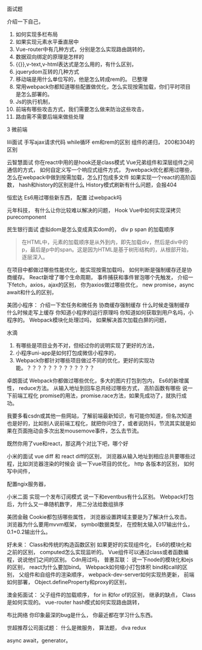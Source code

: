 面试题

介绍一下自己，
  1. 如何实现多栏布局
  2. 如果实现元素水平垂直居中
  3. Vue-router中有几种方式，分别是怎么实现路由跳转的，
  4. 数据双向绑定的原理是怎样的
  5. {{}},v-text,v-html表达式是怎么用的，有什么区别，
  6. jquerydom互转的几种方式
  7. 移动端是用什么单位写的，他是怎么转成rem的。
已整理
  8. 常用webpack你都知道哪些配置做优化，怎么实现按需加载，你们平时项目 是怎么部署的。
  9.  Js的执行机制，
  10. 前端有哪些攻击方式，我们需要怎么做来防治这些攻击，
  11. 路由需不需要后端来做些处理
 
 
3 微前端
 

lili面试
手写ajax请求代码
while循环
em和rem的区别
组件的递归，
200和304的区别
 
云智慧面试
你在react中用的是hook还是class模式
Vue兄弟组件和深层组件之间通信的方式，
如何自定义写一个响应式组件方式，
为webpack优化都用过哪些，怎么在webpack中做到按需加载，怎么打包成多文件
如果实现一个react的高阶函数，
hash和history的区别是什么
History模式刷新有什么问题，会报404
 
 
恒宏达
Es6用过哪些新东西，
配置 过webpack吗
 
元年科技，
有什么让你比较难以解决的问题，
Hook
Vue中如何实现深拷贝
purecomponent
 
民生银行面试
虚拟dom是怎么变成真实dom的，
div p span 的加载顺序
> 在HTML中，元素的加载顺序是从外到内，即先加载div，然后是div中的p，最后是p中的span。这是因为HTML是基于树形结构的，从根部开始，逐层深入。

在项目中都做过哪些性能优化，能实现按需加载吗，
如何判断是强制缓存还是协商缓存。
React新增了哪个生命周期，
事件捕获和事件冒泡哪个先触发，
介绍一下fetch，axios，ajax的区别，
你为axios做过哪些优化，
new promise，async await和什么的区别，
 
美团小程序：
介绍一下宏任务和微任务
协商缓存强制缓存
什么时候走强制缓存
什么时候走写上缓存
你知道小程序的运行原理吗
你知道如何获取到用户名吗，小程序的。
Webpack模块化处理过吗，
如果解决首次加载白屏的问题，

水滴
  1. 有哪些是项目业务不对，但经过你的说明实现了更好的方法，
  2. 小程序uni-app是如何打包成微信小程序的，
  3. Webpack你都针对哪些项目做过不同的优化，更好的实现功能。？？？？？？？？？？？？？
 
卓朗面试
Webpack你都做过哪些优化，多大的图片打包到包内，
Es6的新增属性，
reduce方法。
从输入地址到回车总共经过哪些方式，
高阶函数有哪些
说一下前端工程化
promise的用法，promise.race方法，如果先成功了，就执行成功。
 
我要多看csdn或其他一些网站，了解前端最新知识，有可能你知道，但名次知道也是好的，比如别人说前端工程化，就把你问住了，或者说防抖，节流其实就是如果在页面拖动会多次出发mousemove事件，怎么去节流。
 
既然你用了vue和react，那这两个对比下吧，哪个好
 
小米的面试
vue diff 和 react diff的区别，
浏览器从输入地址到相应总共要哪些过程，比如浏览器渲染的时候会
谈一下vue项目的优化，
http 各版本的区别，
如何写中间件，
 
配置ngix服务器，
 
小米二面
实现一个发布订阅模式
说一下和eventbus有什么区别。
Webpack打包后，为什么又一串随机数字，
用二分法给数组排序
 
美团金融
Cookie都包括哪些属性，
浏览器设置跨域主要是为了解决什么攻击。
浏览器为什么要用mvvm框架，
symbol数据类型，
在控制太输入017输出什么，
0.1+0.2输出什么。
 
好未来：
Class和传统的构造函数区别
如果更好的实现组件化，
Es6的模块化和之前的区别，
computed怎么实现监听的。
Vue组件可以通过class或者函数编程，说说他们之间的区别。
Cdn用过吗，
普惠互联：
说一下node的模块化和ejs的区别，
react为什么要加bind。
Webpack如何缩小打包体积
bind和call的区别，
父组件和自组件的渲染顺序，
webpack-dev-server如何实现热更新，
前端如何部署，
Object.defineProperty和proxy的区别，
 
澳金拓面试：
父子组件的加载顺序，
for in 和for of的区别，
继承的缺点，
Class是如何实现的。
vue-router hash模式如何实现路由跳转，
 
布比网络
你印象最深的bug是什么，
你最近都在学习什么东西。
 
 
 
世超推荐公司面试题：
什么是微服务，
算法题，
dva
redux
 
async await，generator。
